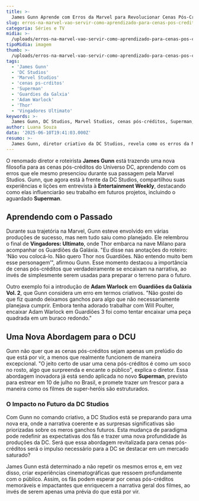 ```yaml
---
title: >-
  James Gunn Aprende com Erros da Marvel para Revolucionar Cenas Pós-Créditos no DCU
slug: erros-na-marvel-vao-servir-como-aprendizado-para-cenas-pos-creditos-do-dcu-diz-james-gunn
categoria: Séries e TV
midia: >-
  /uploads/erros-na-marvel-vao-servir-como-aprendizado-para-cenas-pos-creditos-do-dcu-diz-james-gunn-thumb.jpg
tipoMidia: imagem
thumb: >-
  /uploads/erros-na-marvel-vao-servir-como-aprendizado-para-cenas-pos-creditos-do-dcu-diz-james-gunn-thumb.jpg
tags:
  - 'James Gunn'
  - 'DC Studios'
  - 'Marvel Studios'
  - 'cenas ps-crditos'
  - 'Superman'
  - 'Guardies da Galxia'
  - 'Adam Warlock'
  - 'Thor'
  - 'Vingadores Ultimato'
keywords: >-
  James Gunn, DC Studios, Marvel Studios, cenas pós-créditos, Superman, Guardiões da Galáxia, Adam Warlock, Thor, Vingadores: Ultimato
author: Luana Souza
data: '2025-06-10T19:41:03.000Z'
resumo: >-
  James Gunn, diretor criativo da DC Studios, revela como os erros da Marvel irão informar a evolução das cenas pós-créditos, começando com o novo 'Superman'.
---
```


O renomado diretor e roteirista **James Gunn** está trazendo uma nova filosofia para as cenas pós-créditos do Universo DC, aprendendo com os erros que ele mesmo presenciou durante sua passagem pela Marvel Studios. Gunn, que agora está à frente da DC Studios, compartilhou suas experiências e lições em entrevista à **Entertainment Weekly**, destacando como elas influenciarão seu trabalho em futuros projetos, incluindo o aguardado **Superman**.

## Aprendendo com o Passado
Durante sua trajetória na Marvel, Gunn esteve envolvido em várias produções de sucesso, mas nem tudo saiu como planejado. Ele relembrou o final de **Vingadores: Ultimato**, onde Thor embarca na nave Milano para acompanhar os Guardiões da Galáxia. "Eu disse nas anotações do roteiro: ‘Não vou colocá-lo. Não quero Thor nos Guardiões. Não entendo muito bem esse personagem’", afirmou Gunn. Esse momento destacou a importância de cenas pós-créditos que verdadeiramente se encaixam na narrativa, ao invés de simplesmente serem usadas para preparar o terreno para o futuro.

Outro exemplo foi a introdução de **Adam Warlock** em **Guardiões da Galáxia Vol. 2**, que Gunn considera um erro em termos criativos. "Não gostei do que fiz quando deixamos ganchos para algo que não necessariamente planejava cumprir. Embora tenha adorado trabalhar com Will Poulter, encaixar Adam Warlock em Guardiões 3 foi como tentar encaixar uma peça quadrada em um buraco redondo."

## Uma Nova Abordagem para o DCU
Gunn não quer que as cenas pós-créditos sejam apenas um prelúdio do que está por vir, a menos que realmente funcionem de maneira excepcional. "O jeito certo de usar uma cena pós-créditos é como um soco no rosto, algo que surpreenda e encante o público", explica o diretor. Essa abordagem inovadora já está sendo aplicada no novo **Superman**, previsto para estrear em 10 de julho no Brasil, e promete trazer um frescor para a maneira como os filmes de super-heróis são estruturados.

### O Impacto no Futuro da DC Studios
Com Gunn no comando criativo, a DC Studios está se preparando para uma nova era, onde a narrativa coerente e as surpresas significativas são priorizadas sobre os meros ganchos futuros. Esta mudança de paradigma pode redefinir as expectativas dos fãs e trazer uma nova profundidade às produções da DC. Será que essa abordagem revitalizada para cenas pós-créditos será o impulso necessário para a DC se destacar em um mercado saturado?

James Gunn está determinado a não repetir os mesmos erros e, em vez disso, criar experiências cinematográficas que ressoem profundamente com o público. Assim, os fãs podem esperar por cenas pós-créditos memoráveis e impactantes que enriquecem a narrativa geral dos filmes, ao invés de serem apenas uma prévia do que está por vir.